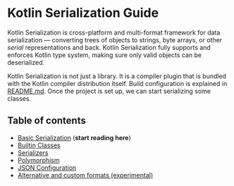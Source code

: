 # Kotlin Serialization Guide

Kotlin Serialization is cross-platform and multi-format framework for data serialization &mdash;
converting trees of objects to strings, byte arrays, or other _serial_ representations and back.
Kotlin Serialization fully supports and enforces Kotlin type system, making sure only valid 
objects can be deserialized. 
 
Kotlin Serialization is not just a library. It is a compiler plugin that is bundled with the Kotlin
compiler distribution itself. Build configuration is explained in [README.md](../README.md#setup). 
Once the project is set up, we can start serializing some classes.  

## Table of contents

* [Basic Serialization](basic-serialization.md) (**start reading here**)
* [Builtin Classes](builtin-classes.md)
* [Serializers](serializers.md)
* [Polymorphism](polymorphism.md)
* [JSON Configuration](json-configuration.md)
* [Alternative and custom formats (experimental)](formats.md)